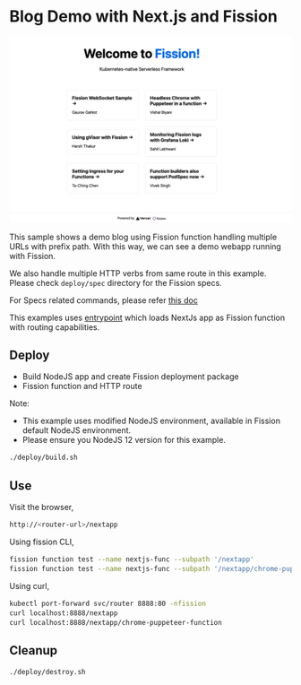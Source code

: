 # Blog Demo with Next.js and Fission

![Fission Blog Demo](blog-demo.png)

This sample shows a demo blog using Fission function handling multiple URLs with prefix path.
With this way, we can see a demo webapp running with Fission.

We also handle multiple HTTP verbs from same route in this example.
Please check `deploy/spec` directory for the Fission specs.

For Specs related commands, please refer [this doc](deploy/specs/README.md)

This examples uses [entrypoint](app.js) which loads NextJs app as Fission function with routing capabilities.

## Deploy

- Build NodeJS app and create Fission deployment package
- Fission function and HTTP route

Note:

- This example uses modified NodeJS environment, available in Fission default NodeJS environment.
- Please ensure you NodeJS 12 version for this example.

```bash
./deploy/build.sh
```

## Use

Visit the browser,

```sh
http://<router-url>/nextapp
```

Using fission CLI,

```bash
fission function test --name nextjs-func --subpath '/nextapp'
fission function test --name nextjs-func --subpath '/nextapp/chrome-puppeteer-function'
```

Using curl,

```bash
kubectl port-forward svc/router 8888:80 -nfission
curl localhost:8888/nextapp
curl localhost:8888/nextapp/chrome-puppeteer-function
```

## Cleanup

```bash
./deploy/destroy.sh
```
